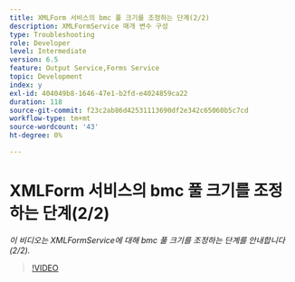 ```yaml
---
title: XMLForm 서비스의 bmc 풀 크기를 조정하는 단계(2/2)
description: XMLFormService 매개 변수 구성
type: Troubleshooting
role: Developer
level: Intermediate
version: 6.5
feature: Output Service,Forms Service
topic: Development
index: y
exl-id: 404049b8-1646-47e1-b2fd-e4024859ca22
duration: 118
source-git-commit: f23c2ab86d42531113690df2e342c65060b5c7cd
workflow-type: tm+mt
source-wordcount: '43'
ht-degree: 0%

---
```



# XMLForm 서비스의 bmc 풀 크기를 조정하는 단계(2/2)

*이 비디오는 XMLFormService에 대해 bmc 풀 크기를 조정하는 단계를 안내합니다(2/2).*

>[!VIDEO](https://video.tv.adobe.com/v/335553?quality=12&learn=on)
